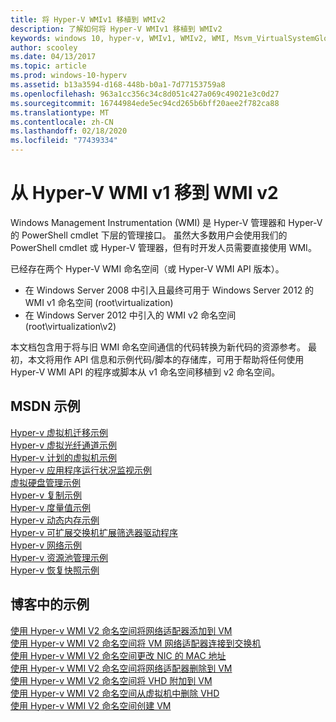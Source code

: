 ```yaml
---
title: 将 Hyper-V WMIv1 移植到 WMIv2
description: 了解如何将 Hyper-V WMIv1 移植到 WMIv2
keywords: windows 10, hyper-v, WMIv1, WMIv2, WMI, Msvm_VirtualSystemGlobalSettingData, root\virtualization
author: scooley
ms.date: 04/13/2017
ms.topic: article
ms.prod: windows-10-hyperv
ms.assetid: b13a3594-d168-448b-b0a1-7d77153759a8
ms.openlocfilehash: 963a1cc356c34c8d051c427a069c49021e3c0d27
ms.sourcegitcommit: 16744984ede5ec94cd265b6bff20aee2f782ca88
ms.translationtype: MT
ms.contentlocale: zh-CN
ms.lasthandoff: 02/18/2020
ms.locfileid: "77439334"
---
```

# <a name="move-from-hyper-v-wmi-v1-to-wmi-v2"></a>从 Hyper-V WMI v1 移到 WMI v2

Windows Management Instrumentation (WMI) 是 Hyper-V 管理器和 Hyper-V 的 PowerShell cmdlet 下层的管理接口。  虽然大多数用户会使用我们的 PowerShell cmdlet 或 Hyper-V 管理器，但有时开发人员需要直接使用 WMI。  

已经存在两个 Hyper-V WMI 命名空间（或 Hyper-V WMI API 版本）。
* 在 Windows Server 2008 中引入且最终可用于 Windows Server 2012 的 WMI v1 命名空间 (root\virtualization)
* 在 Windows Server 2012 中引入的 WMI v2 命名空间 (root\virtualization\v2)

本文档包含用于将与旧 WMI 命名空间通信的代码转换为新代码的资源参考。  最初，本文将用作 API 信息和示例代码/脚本的存储库，可用于帮助将任何使用 Hyper-V WMI API 的程序或脚本从 v1 命名空间移植到 v2 命名空间。

## <a name="msdn-samples"></a>MSDN 示例

[Hyper-v 虚拟机迁移示例](http://code.msdn.microsoft.com/windowsdesktop/Hyper-V-virtual-machine-aef356ee)  
[Hyper-v 虚拟光纤通道示例](http://code.msdn.microsoft.com/windowsdesktop/Hyper-V-virtual-Fiber-35d27dcd)  
[Hyper-v 计划的虚拟机示例](http://code.msdn.microsoft.com/windowsdesktop/Hyper-V-planned-virtual-8c7b7499)  
[Hyper-v 应用程序运行状况监视示例](http://code.msdn.microsoft.com/windowsdesktop/Hyper-V-application-health-dc0294f2)  
[虚拟硬盘管理示例](http://code.msdn.microsoft.com/windowsdesktop/Virtual-hard-disk-03108ed3)  
[Hyper-v 复制示例](http://code.msdn.microsoft.com/windowsdesktop/Hyper-V-replication-sample-d2558867)  
[Hyper-v 度量值示例](http://code.msdn.microsoft.com/windowsdesktop/Hyper-V-metrics-sample-2dab2cb1)  
[Hyper-v 动态内存示例](http://code.msdn.microsoft.com/windowsdesktop/Hyper-V-dynamic-memory-9b0b1d05)  
[Hyper-v 可扩展交换机扩展筛选器驱动程序](http://code.msdn.microsoft.com/windowsdesktop/Hyper-V-Extensible-Virtual-e4b31fbb)  
[Hyper-v 网络示例](http://code.msdn.microsoft.com/windowsdesktop/Hyper-V-networking-sample-7c47e6f5)  
[Hyper-v 资源池管理示例](http://code.msdn.microsoft.com/windowsdesktop/Hyper-V-resource-pool-df906d95)  
[Hyper-v 恢复快照示例](http://code.msdn.microsoft.com/windowsdesktop/Hyper-V-recovery-snapshot-ea72320c)  

## <a name="samples-from-blogs"></a>博客中的示例

[使用 Hyper-v WMI V2 命名空间将网络适配器添加到 VM](http://blogs.msdn.com/b/taylorb/archive/2013/07/15/adding-a-network-adapter-to-a-vm-using-the-hyper-v-wmi-v2-namespace.aspx)  
[使用 Hyper-v WMI V2 命名空间将 VM 网络适配器连接到交换机](http://blogs.msdn.com/b/taylorb/archive/2013/07/15/connecting-a-vm-network-adapter-to-a-switch-using-the-hyper-v-wmi-v2-namespace.aspx)  
[使用 Hyper-v WMI V2 命名空间更改 NIC 的 MAC 地址](http://blogs.msdn.com/b/taylorb/archive/2013/08/12/changing-the-mac-address-of-nic-using-the-hyper-v-wmi-v2-namespace.aspx)  
[使用 Hyper-v WMI V2 命名空间将网络适配器删除到 VM](http://blogs.msdn.com/b/taylorb/archive/2013/08/12/removing-a-network-adapter-to-a-vm-using-the-hyper-v-wmi-v2-namespace.aspx)  
[使用 Hyper-v WMI V2 命名空间将 VHD 附加到 VM](http://blogs.msdn.com/b/taylorb/archive/2013/08/12/attaching-a-vhd-to-a-vm-using-the-hyper-v-wmi-v2-namespace.aspx)  
[使用 Hyper-v WMI V2 命名空间从虚拟机中删除 VHD](http://blogs.msdn.com/b/taylorb/archive/2013/08/12/removing-a-vhd-from-a-vm-using-the-hyper-v-wmi-v2-namespace.aspx)  
[使用 Hyper-v WMI V2 命名空间创建 VM](http://blogs.msdn.com/b/virtual_pc_guy/archive/2013/06/20/creating-a-virtual-machine-with-wmi-v2.aspx)

